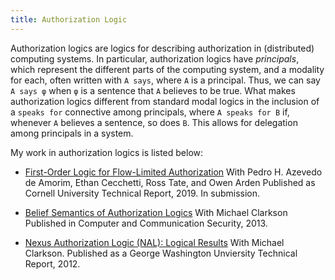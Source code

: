 ```yaml
---
title: Authorization Logic
---
```


Authorization logics are logics for describing authorization in (distributed) computing systems.
In particular, authorization logics have *principals*, which represent the different parts of the computing system,
and a modality for each, often written with `A says`, where `A` is a principal.
Thus, we can say `A says φ` when `φ` is a sentence that `A` believes to be true.
What makes authorization logics different from standard modal logics in the inclusion of a `speaks for` connective
among principals, where `A speaks for B` if, whenever `A` believes a sentence, so does `B`.
This allows for delegation among principals in a system.

My work in authorization logics is listed below:

- [First-Order Logic for Flow-Limited Authorization](/pubs/first_order_logic_for_flow_limited_authorization.html)
With Pedro H. Azevedo de Amorim, Ethan Cecchetti, Ross Tate, and Owen Arden
Published as Cornell University Technical Report, 2019.
In submission.

- [Belief Semantics of Authorization Logics](/pubs/belief_semantics_authorization_logics.html)
With Michael Clarkson
Published in Computer and Communication Security, 2013.

- [Nexus Authorization Logic (NAL): Logical Results](/pubs/nal_logical_results.html)
With Michael Clarkson.
Published as a George Washington Unviersity Technical Report, 2012.

